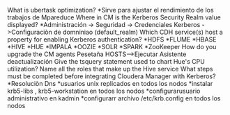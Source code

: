 What is ubertask optimization?
*Sirve para ajustar el rendimiento de los trabajos de Mpareduce
Where in CM is the Kerberos Security Realm value displayed?
*Administración -> Seguridad -> Credenciales Kerberos ->Configuraciòn de domniniao  (default_realm)
Which CDH service(s) host a property for enabling Kerberos authentication?
*HDFS
*FLUME 
*HBASE 
*HIVE
*HUE 
*IMPALA 
*OOZIE 
*SOLR 
*SPARK
*ZooKeeper
How do you upgrade the CM agents
      Pesetaña HOSTS-->Ejecutar Asistente deactualización
Give the tsquery statement used to chart Hue's CPU utilization?
Name all the roles that make up the Hive service
What steps must be completed before integrating Cloudera Manager with Kerberos?
*Resoluciòn Dns 
*usuarios unix replicados en todos los nodos
*instalar krb5-libs , krb5-workstation  en todos los nodos
*configurarusuario administrativo en kadmin
*configurarr archivo /etc/krb.config en todos los nodos
